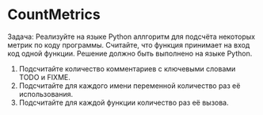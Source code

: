 # CountMetrics

Задача: Реализуйте на языке Python аллгоритм для подсчёта некоторых метрик по коду программы. Считайте, что функция принимает на вход код одной функции. Решение должно быть выполнено на языке Python.

1) Подсчитайте количество комментариев с ключевыми словами TODO и FIXME.
2) Подсчитайте для каждого имени переменной количество раз её использования.
3) Подсчитайте для каждой функции количество раз её вызова.
